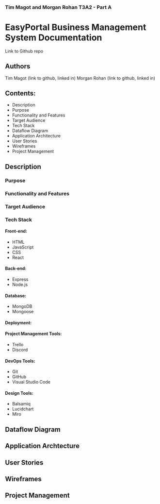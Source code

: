 ### Tim Magot and Morgan Rohan T3A2 - Part A 
# EasyPortal Business Management System Documentation

Link to Github repo


## Authors
Tim Magot (link to github, linked in)
Morgan Rohan (link to github, linked in)

## Contents:
- Description
- Purpose 
- Functionality and Features
- Target Audience
- Tech Stack
- Dataflow Diagram
- Application Architecture
- User Stories
- Wireframes
- Project Management


## Description
### Purpose
### Functionality and Features
### Target Audience

### Tech Stack
#### Front-end:
- HTML
- JavaScript
- CSS
- React

#### Back-end:
- Express
- Node.js 

#### Database:
- MongoDB
- Mongoose

#### Deployment:


#### Project Management Tools:
- Trello
- Discord

#### DevOps Tools:
- Git
- GitHub
- Visual Studio Code

#### Design Tools:
- Balsamiq
- Lucidchart
- Miro


## Dataflow Diagram
## Application Archtecture
## User Stories
## Wireframes
## Project Management
